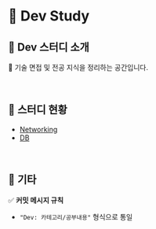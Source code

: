 # 💭 Dev Study  

## 💭 Dev 스터디 소개  
📖 기술 면접 및 전공 지식을 정리하는 공간입니다.  

<br>  

## 💭 스터디 현황  
- [Networking](https://github.com/hhee4455/CS-Study/tree/main/Networking)
- [DB](https://github.com/hhee4455/CS-Study/tree/main/DB)

<br>  

## 💭 기타  
✅ **커밋 메시지 규칙**  
- `"Dev: 카테고리/공부내용"` 형식으로 통일  
